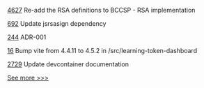 
[4627](https://github.com/hyperledger/fabric/pull/4627) Re-add the RSA definitions to BCCSP - RSA implementation

[692](https://github.com/hyperledger/fabric-sdk-node/pull/692) Update jsrsasign dependency

[244](https://github.com/hyperledger-labs/yui-ibc-solidity/pull/244) ADR-001

[16](https://github.com/hyperledger-labs/learning-tokens/pull/16) Bump vite from 4.4.11 to 4.5.2 in /src/learning-token-dashboard

[2729](https://github.com/hyperledger/aries-cloudagent-python/pull/2729) Update devcontainer documentation


[See more >>>](https://start-here.hyperledger.org/pull-requests)
